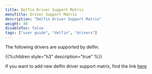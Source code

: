 ```yaml
---
title: Delfin Driver Support Matrix
menuTitle: Driver Support Matrix
description: "Delfin Driver Support Matrix"
weight: 40
disableToc: false
tags: ["user guide", "delfin", "drivers"]
---
```


The following drivers are supported by delfin.

{{%children style="h3" description="true" %}} 

If you want to add new delfin driver support matrix, find the link [here](/guides/user-guides/delfin/add-driver-support/) 

 
